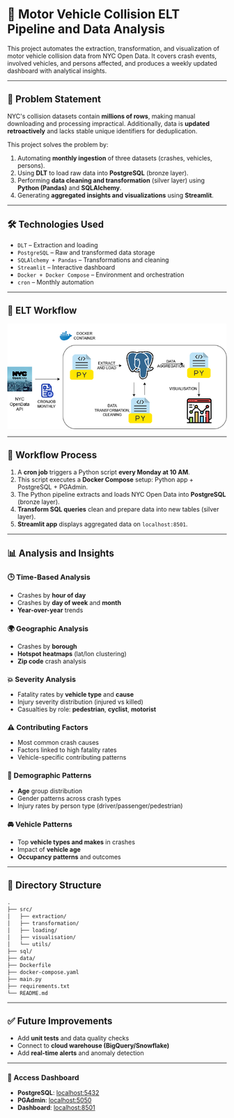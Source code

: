 # 🚗 Motor Vehicle Collision ELT Pipeline and Data Analysis

This project automates the extraction, transformation, and visualization of motor vehicle collision data from NYC Open Data. It covers crash events, involved vehicles, and persons affected, and produces a weekly updated dashboard with analytical insights.

---

## 📌 Problem Statement

NYC's collision datasets contain **millions of rows**, making manual downloading and processing impractical. Additionally, data is **updated retroactively** and lacks stable unique identifiers for deduplication.

This project solves the problem by:

1. Automating **monthly ingestion** of three datasets (crashes, vehicles, persons).
2. Using **DLT** to load raw data into **PostgreSQL** (bronze layer).
3. Performing **data cleaning and transformation** (silver layer) using **Python (Pandas)** and **SQLAlchemy**.
4. Generating **aggregated insights and visualizations** using **Streamlit**.

---

## 🛠️ Technologies Used

- `DLT` – Extraction and loading
- `PostgreSQL` – Raw and transformed data storage
- `SQLAlchemy + Pandas` – Transformations and cleaning
- `Streamlit` – Interactive dashboard
- `Docker + Docker Compose` – Environment and orchestration
- `cron` – Monthly automation

---

## 🔄 ELT Workflow

![Pipeline Overview](MVC_ELT_Pipeline.png)

---

## 🧪 Workflow Process

1. A **cron job** triggers a Python script **every Monday at 10 AM**.
2. This script executes a **Docker Compose** setup: Python app + PostgreSQL + PGAdmin.
3. The Python pipeline extracts and loads NYC Open Data into **PostgreSQL** (bronze layer).
4. **Transform SQL queries** clean and prepare data into new tables (silver layer).
5. **Streamlit app** displays aggregated data on `localhost:8501`.

---

## 📊 Analysis and Insights

### 🕒 Time-Based Analysis
- Crashes by **hour of day**
- Crashes by **day of week** and **month**
- **Year-over-year** trends

### 🌍 Geographic Analysis
- Crashes by **borough**
- **Hotspot heatmaps** (lat/lon clustering)
- **Zip code** crash analysis

### 💥 Severity Analysis
- Fatality rates by **vehicle type** and **cause**
- Injury severity distribution (injured vs killed)
- Casualties by role: **pedestrian**, **cyclist**, **motorist**

### ⚠️ Contributing Factors
- Most common crash causes
- Factors linked to high fatality rates
- Vehicle-specific contributing patterns

### 👤 Demographic Patterns
- **Age** group distribution
- Gender patterns across crash types
- Injury rates by person type (driver/passenger/pedestrian)

### 🚘 Vehicle Patterns
- Top **vehicle types and makes** in crashes
- Impact of **vehicle age**
- **Occupancy patterns** and outcomes

---

## 📁 Directory Structure

```
.
├── src/
│   ├── extraction/
│   ├── transformation/
│   ├── loading/
│   ├── visualisation/
│   └── utils/
├── sql/
├── data/
├── Dockerfile
├── docker-compose.yaml
├── main.py
├── requirements.txt
└── README.md
```

---

## ✅ Future Improvements

- Add **unit tests** and data quality checks
- Connect to **cloud warehouse (BigQuery/Snowflake)**
- Add **real-time alerts** and anomaly detection

---

### 🔗 Access Dashboard

- **PostgreSQL**: [localhost:5432](http://localhost:5432)
- **PGAdmin**: [localhost:5050](http://localhost:5050)
- **Dashboard**: [localhost:8501](http://localhost:8501)
